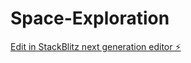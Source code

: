 # Space-Exploration

[Edit in StackBlitz next generation editor ⚡️](https://stackblitz.com/~/github.com/abhishekbharti2/Space-Exploration)